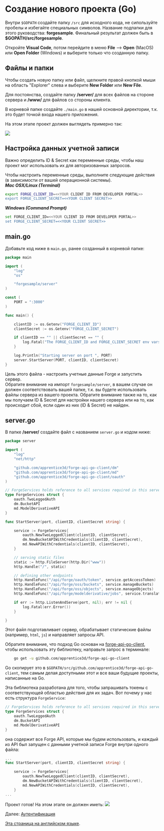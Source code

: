 # Создание нового проекта (Go)

Внутри `$GOPATH` создайте папку `/src` для исходного кода, не сипользуйте пробелы и избегайте специальных символов. Название подпапки для этого руководства: **forgesample**. Финальный результат должен быть в **$GOPATH/src/forgesample**.

Откройте **Visual Code**, потом перейдите в меню **File** --> **Open** (MacOS) или **Open Folder** (Windows) и выберите только что созданную папку.

## Файлы и папки

Чтобы создать новую папку или файл, щелкните правой кнопкой мыши на область "Explorer" слева и выберите **New Folder** или **New File**.

Для постоянства, создайте папку **/server/** для всех файлов на стороне сервера и **/www/** для файлов со стороны клиента. 

В корневой папке создайте `./main.go` в нашей основной директории, т.к. это будет точкой входа нашего приложения. 
	
На этом этапе проект должен выглядеть примерно так:

![](_media/go/vs_code_explorer.png) 


## Настройка данных учетной записи

Важно определить ID & Secret как переменные среды, чтобы наш проект мог использовать их для авторизованных запросов. 

Чтобы настроить переменные среды, выполните следующие действия (в зависимости от вашей операционной системы).    
***Mac OSX/Linux (Terminal)***

```bash
export FORGE_CLIENT_ID=<<YOUR CLIENT ID FROM DEVELOPER PORTAL>>
export FORGE_CLIENT_SECRET=<<YOUR CLIENT SECRET>>
```    

***Windows (Command Prompt)***

```bash
set FORGE_CLIENT_ID=<<YOUR CLIENT ID FROM DEVELOPER PORTAL>>
set FORGE_CLIENT_SECRET=<<YOUR CLIENT SECRET>>
```

## main.go

Добавьте код ниже в `main.go`, ранее созданный в корневой папке:

```go
package main

import (
	"log"
	"os"

	"forgesample/server"
)

const (
	PORT = ":3000"
)

func main() {

	clientID := os.Getenv("FORGE_CLIENT_ID")
	clientSecret := os.Getenv("FORGE_CLIENT_SECRET")

	if clientID == "" || clientSecret == "" {
		log.Fatal("The FORGE_CLIENT_ID and FORGE_CLIENT_SECRET env vars are not set. \nExiting ...")
	}

	log.Println("Starting server on port ", PORT)
	server.StartServer(PORT, clientID, clientSecret)
}
```
Цель этого файла - настроить учетные данные Forge и запустить сервер.   
Обратите внимание на импорт `forgesample/server`, в вашем случае он должен соответствовать вашей папке, т.к. вы будете использовать файлы сервера из вашего проекта.
Обратите внимание также на то, как мы получаем ID & Secret для настройки нашего сервера или на то, как происходит сбой, если один из них (ID & Secret) не найден.

## server.go

В папке **/server/** создайте файл с названием `server.go` и кодом ниже:

```go
package server

import (
	"log"
	"net/http"

	"github.com/apprentice3d/forge-api-go-client/dm"
	"github.com/apprentice3d/forge-api-go-client/md"
	"github.com/apprentice3d/forge-api-go-client/oauth"
)

// ForgeServices holds reference to all services required in this server
type ForgeServices struct {
	oauth.TwoLeggedAuth
	dm.BucketAPI
	md.ModelDerivativeAPI
}

func StartServer(port, clientID, clientSecret string) {

	service := ForgeServices{
		oauth.NewTwoLeggedClient(clientID, clientSecret),
		dm.NewBucketAPIWithCredentials(clientID, clientSecret),
		md.NewAPIWithCredentials(clientID, clientSecret),
	}

	// serving static files
	static := http.FileServer(http.Dir("www"))
	http.Handle("/", static)

	// defining other endpoints
	http.HandleFunc("/api/forge/oauth/token", service.getAccessToken)
	http.HandleFunc("/api/forge/oss/buckets", service.manageBuckets)
	http.HandleFunc("/api/forge/oss/objects", service.manageObjects)
	http.HandleFunc("/api/forge/modelderivative/jobs", service.translateObject)

	if err := http.ListenAndServe(port, nil); err != nil {
		log.Fatal(err.Error())
	}

}
```
Этот файл подготавливает сервер, обрабатывает статические файлы (например, `html`, `js`) и направляет запросы API.

Обратите внимание, что подход Go основан на [forge-api-go-client](https://github.com/apprentice3d/forge-api-go-client), чтобы использовать эту библиотеку, направьте запрос в терминале:

```bash
	go get -u github.com/apprentice3d/forge-api-go-client
```

Go скопирует это в `$GOPATH/src/github.com/apprentice3d/forge-api-go-client`, тем самым делая доступными этот и все ваши будущие проекты, написанные на Go.

Эта библиотека разработана для того, чтобы запрашивать токены с соответствующей областью действия для их задач.
Вот почему у нас есть структура `ForgeService`:

```go
// ForgeServices holds reference to all services required in this server
type ForgeServices struct {
	oauth.TwoLeggedAuth
	dm.BucketAPI
	md.ModelDerivativeAPI
}

```
она содержит все Forge API, которые мы будем использовать, и каждый из API был запущен с данными учетной записи Forge внутри одного файла: 

```go
...
func StartServer(port, clientID, clientSecret string) {

	service := ForgeServices{
		oauth.NewTwoLeggedClient(clientID, clientSecret),
		dm.NewBucketAPIWithCredentials(clientID, clientSecret),
		md.NewAPIWithCredentials(clientID, clientSecret),
	}
...
```



Проект готов! На этом этапе он должен иметь:
![](_media/go/vs_code_project.png) 


Далее: [Аутентификация](oauth/2legged/)

[Эта страница на английском языке](https://learnforge.autodesk.io/#/environment/setup/go).
